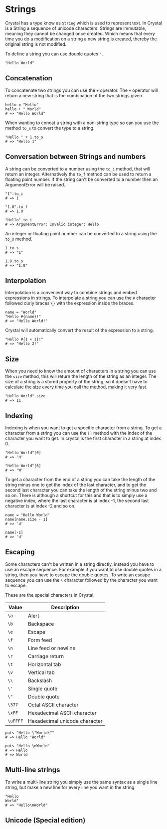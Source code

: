 # Strings

Crystal has a type know as `String` which is used to represent text.
In Crystal is a String a sequence of unicode characters.
Strings are immutable, meaning they cannot be changed once created.
Which means that every time you do a modification on a string a new string is created, thereby the original string is not modified.

To define a string you can use double quotes `"`.

```crystal
"Hello World"
```

## Concatenation

To concatenate two strings you can use the `+` operator.
The `+` operator will return a new string that is the combination of the two strings given.

```crystal
hello = "Hello"
hello + " World"
# => "Hello World"
```

When wanting to concat a string with a non-string type so can you use the method `to_s` to convert the type to a string.

```crystal
"Hello " + 1.to_s
# => "Hello 1"
```

## Conversation between Strings and numbers

A string can be converted to a number using the `to_i` method, that will return an integer.
Alternatively the `to_f` method can be used to return a floating point number.
If the string can't be converted to a number then an ArgumentError will be raised.

```crystal
"1".to_i
# => 1

"1.0".to_f
# => 1.0

"Hello".to_i
# => ArgumentError: Invalid integer: Hello
```

An integer or floating point number can be converted to a string using the `to_s` method.

```crystal
1.to_s
# => "1"

1.0.to_s
# => "1.0"
```

## Interpolation

Interpolation is a convenient way to combine strings and embed expressions in strings.
To interpolate a string you can use the `#` character followed curly braces `{}` with the expression inside the braces.

```crystal
name = "World"
"Hello #{name}!"
# => "Hello World!"
```

Crystal will automatically convert the result of the expression to a string.

```crystal
"Hello #{1 + 1}!"
# => "Hello 2!"
```

## Size

When you need to know the amount of characters in a string you can use the `size` method, this will return the length of the string as an integer.
The size of a string is a stored property of the string, so it doesn't have to calculate the size every time you call the method, making it very fast.

```crystal
"Hello World".size
# => 11
```

## Indexing

Indexing is when you want to get a specific character from a string.
To get a character from a string you can use the `[]` method with the index of the character you want to get.
In crystal is the first character in a string at index 0.

```crystal
"Hello World"[0]
# => 'H'

"Hello World"[6]
# => 'W'
```

To get a character from the end of a string you can take the length of the string minus one to get the index of the last character, and to get the second last character you can take the length of the string minus two and so on.
There is although a shortcut for this and that is to simply use a negative index, where the last character is at index -1, the second last character is at index -2 and so on.

```crystal
name = "Hello World"
name[name.size - 1]
# => 'd'

name[-1]
# => 'd'
```

## Escaping

Some characters can't be written in a string directly, instead you have to use an escape sequence.
For example if you want to use double quotes in a string, then you have to escape the double quotes.
To write an escape sequence you can use the `\` character followed by the character you want to escape.

These are the special characters in Crystal:

| Value    | Description                   |
| -------- | ----------------------------- |
| `\a`     | Alert                         |
| `\b`     | Backspace                     |
| `\e`     | Escape                        |
| `\f`     | Form feed                     |
| `\n`     | Line feed or newline          |
| `\r`     | Carriage return               |
| `\t`     | Horizontal tab                |
| `\v`     | Vertical tab                  |
| `\\`     | Backslash                     |
| `\'`     | Single quote                  |
| `\"`     | Double quote                  |
| `\377`   | Octal ASCII character         |
| `\xFF`   | Hexadecimal ASCII character   |
| `\uFFFF` | Hexadecimal unicode character |

```crystal
puts "Hello \"World\""
# => Hello "World"

puts "Hello \nWorld"
# => Hello
# => World
```

## Multi-line strings

To write a multi-line string you simply use the same syntax as a single line string, but make a new line for every line you want in the string.

```crystal
"Hello
World"
# => "Hello\nWorld"
```

## Unicode (Special edition)
